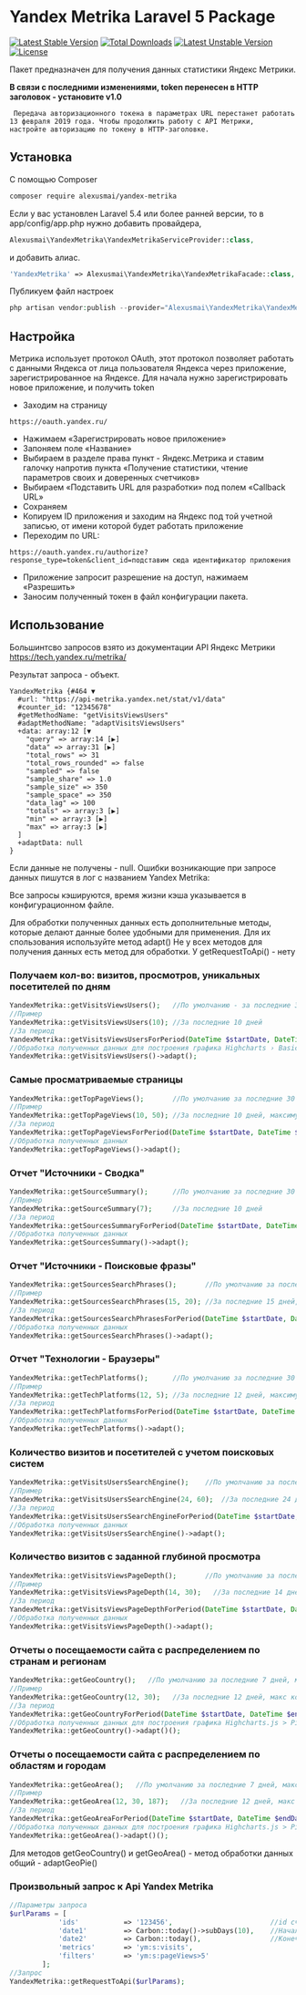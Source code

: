 # Yandex Metrika Laravel 5 Package

[![Latest Stable Version](https://poser.pugx.org/alexusmai/yandex-metrika/v/stable)](https://packagist.org/packages/alexusmai/yandex-metrika) 
[![Total Downloads](https://poser.pugx.org/alexusmai/yandex-metrika/downloads)](https://packagist.org/packages/alexusmai/yandex-metrika) 
[![Latest Unstable Version](https://poser.pugx.org/alexusmai/yandex-metrika/v/unstable)](https://packagist.org/packages/alexusmai/yandex-metrika) 
[![License](https://poser.pugx.org/alexusmai/yandex-metrika/license)](https://packagist.org/packages/alexusmai/yandex-metrika)

Пакет предназначен для получения данных статистики Яндекс Метрики.

**В связи с последними изменениями, token перенесен в HTTP заголовок - установите v1.0**

```
 Передача авторизационного токена в параметрах URL перестанет работать
13 февраля 2019 года. Чтобы продолжить работу с API Метрики,
настройте авторизацию по токену в HTTP-заголовке.
```

## Установка

С помощью Composer

``` bash
composer require alexusmai/yandex-metrika
```

Если у вас установлен Laravel 5.4 или более ранней версии, то в app/config/app.php нужно добавить провайдера,

``` php
Alexusmai\YandexMetrika\YandexMetrikaServiceProvider::class,
```

и добавить алиас.

``` php
'YandexMetrika' => Alexusmai\YandexMetrika\YandexMetrikaFacade::class,
```


Публикуем файл настроек

``` php
php artisan vendor:publish --provider="Alexusmai\YandexMetrika\YandexMetrikaServiceProvider" --tag="yandex-metrika"
```

## Настройка

Метрика использует протокол OAuth, этот протокол позволяет работать с данными Яндекса от лица пользователя Яндекса через приложение, зарегистрированное на Яндексе.
Для начала нужно зарегистрировать новое приложение, и получить token

- Заходим на страницу 
```
https://oauth.yandex.ru/
```
- Нажимаем «Зарегистрировать новое приложение»
- Запоняем поле «Название»
- Выбираем в разделе права пункт - Яндекс.Метрика и ставим галочку напротив пункта «Получение статистики, чтение параметров своих и доверенных счетчиков»
- Выбираем «Подставить URL для разработки» под полем «Callback URL»
- Сохраняем
- Копируем ID приложения и заходим на Яндекс под той учетной записью, от имени которой будет работать приложение
- Переходим по URL: 
```
https://oauth.yandex.ru/authorize?response_type=token&client_id=подставим сюда идентификатор приложения
```
- Приложение запросит разрешение на доступ, нажимаем «Разрешить»
- Заносим полученный токен в файл конфигурации пакета.


## Использование

Большинтсво запросов взято из документации API Яндекс Метрики https://tech.yandex.ru/metrika/

Результат запроса - объект.

```
YandexMetrika {#464 ▼
  #url: "https://api-metrika.yandex.net/stat/v1/data"
  #counter_id: "12345678"
  #getMethodName: "getVisitsViewsUsers"
  #adaptMethodName: "adaptVisitsViewsUsers"
  +data: array:12 [▼
    "query" => array:14 [▶]
    "data" => array:31 [▶]
    "total_rows" => 31
    "total_rows_rounded" => false
    "sampled" => false
    "sample_share" => 1.0
    "sample_size" => 350
    "sample_space" => 350
    "data_lag" => 100
    "totals" => array:3 [▶]
    "min" => array:3 [▶]
    "max" => array:3 [▶]
  ]
  +adaptData: null
}
```
Если данные не получены - null.
Ошибки возникающие при запросе данных пишутся в лог с названием Yandex Metrika:

Все запросы кэшируются, время жизни кэша указывается в конфигурационном файле.

Для обработки полученных данных есть дополнительные методы, которые делают данные более удобными для применения.
Для их спользования используйте метод adapt()
Не у всех методов для получения данных есть метод для обработки. У getRequestToApi() - нету

### Получаем кол-во: визитов, просмотров, уникальных посетителей по дням

``` php
YandexMetrika::getVisitsViewsUsers();   //По умолчанию - за последние 30 дней
//Пример
YandexMetrika::getVisitsViewsUsers(10); //За последние 10 дней
//За период
YandexMetrika::getVisitsViewsUsersForPeriod(DateTime $startDate, DateTime $endDate) //За указанный период
//Обработка полученных данных для построения графика Highcharts › Basic line
YandexMetrika::getVisitsViewsUsers()->adapt();
```

### Самые просматриваемые страницы

``` php
YandexMetrika::getTopPageViews();       //По умолчанию за последние 30 дней, количество результатов - 10
//Пример
YandexMetrika::getTopPageViews(10, 50); //За последние 10 дней, максимум 50 результатов
//За период
YandexMetrika::getTopPageViewsForPeriod(DateTime $startDate, DateTime $endDate, $maxResults = 10)   //По умолчанию максимум 10 результатов
//Обработка полученных данных
YandexMetrika::getTopPageViews()->adapt();
```

### Отчет "Источники - Сводка"

``` php
YandexMetrika::getSourceSummary();      //По умолчанию за последние 30 дней
//Пример
YandexMetrika::getSourceSummary(7);     //За последние 10 дней
//За период
YandexMetrika::getSourcesSummaryForPeriod(DateTime $startDate, DateTime $endDate)
//Обработка полученных данных
YandexMetrika::getSourcesSummary()->adapt();
```

### Отчет "Источники - Поисковые фразы"

``` php
YandexMetrika::getSourcesSearchPhrases();       //По умолчанию за последние 30 дней, количество результатов - 10
//Пример
YandexMetrika::getSourcesSearchPhrases(15, 20); //За последние 15 дней, максимум 20 результатов
//За период
YandexMetrika::getSourcesSearchPhrasesForPeriod(DateTime $startDate, DateTime $endDate, $maxResult = 10)    //По максимум - 10 результатов
//Обработка полученных данных
YandexMetrika::getSourcesSearchPhrases()->adapt();
```

###  Отчет "Технологии - Браузеры"

``` php
YandexMetrika::getTechPlatforms();      //По умолчанию за последние 30 дней, макс количество результатов - 10
//Пример
YandexMetrika::getTechPlatforms(12, 5); //За последние 12 дней, максимум 5 результатов
//За период
YandexMetrika::getTechPlatformsForPeriod(DateTime $startDate, DateTime $endDate, $maxResult = 10)   //По умолчанию максимум 10 результатов
//Обработка полученных данных
YandexMetrika::getTechPlatforms()->adapt();
```

### Количество визитов и посетителей с учетом поисковых систем

``` php
YandexMetrika::getVisitsUsersSearchEngine();    //По умолчанию за последние 30 дней, макс количество результатов - 10
//Пример
YandexMetrika::getVisitsUsersSearchEngine(24, 60);  //За последние 24 дня, максимум 60 результатов
//За период
YandexMetrika::getVisitsUsersSearchEngineForPeriod(DateTime $startDate, DateTime $endDate, $maxResult = 10) //По умолчанию максимум 10 результатов
//Обработка полученных данных
YandexMetrika::getVisitsUsersSearchEngine()->adapt();
```

### Количество визитов с заданной глубиной просмотра

``` php
YandexMetrika::getVisitsViewsPageDepth();       //По умолчанию за последние 30 дней, количество просмотренных страниц - 5
//Пример
YandexMetrika::getVisitsViewsPageDepth(14, 30);   //За последние 14 дней, макс количество результатов - 30
//За период
YandexMetrika::getVisitsViewsPageDepthForPeriod(DateTime $startDate, DateTime $endDate, $pages = 5) //По умолчанию - 5 страниц
//Обработка полученных данных
YandexMetrika::getVisitsViewsPageDepth()->adapt();
```

### Отчеты о посещаемости сайта с распределением по странам и регионам

``` php
YandexMetrika::getGeoCountry();   //По умолчанию за последние 7 дней, макс количество результатов - 100
//Пример
YandexMetrika::getGeoCountry(12, 30);   //За последние 12 дней, макс количество результатов - 30
//За период
YandexMetrika::getGeoCountryForPeriod(DateTime $startDate, DateTime $endDate, $maxResult = 100) //По умолчанию максимум 100 результатов
//Обработка полученных данных для построения графика Highcharts.js > Pie with drilldown
YandexMetrika::getGeoCountry()->adapt()();
```

### Отчеты о посещаемости сайта с распределением по областям и городам

``` php
YandexMetrika::getGeoArea();   //По умолчанию за последние 7 дней, макс количество результатов - 100, Страна - Россия (id-225)
//Пример
YandexMetrika::getGeoArea(12, 30, 187);   //За последние 12 дней, макс количество результатов - 30, страна - Украина
//За период
YandexMetrika::getGeoAreaForPeriod(DateTime $startDate, DateTime $endDate, $maxResult = 100, $countryId = 225)
//Обработка полученных данных для построения графика Highcharts.js > Pie with drilldown
YandexMetrika::getGeoArea()->adapt()();
```

Для методов getGeoCountry() и getGeoArea() - метод обработки данных общий - adaptGeoPie()

### Произвольный запрос к Api Yandex Metrika

``` php
//Параметры запроса
$urlParams = [
            'ids'           => '123456',                        //id счетчика
            'date1'         => Carbon::today()->subDays(10),    //Начальная дата
            'date2'         => Carbon::today(),                 //Конечная дата
            'metrics'       => 'ym:s:visits',
            'filters'       => 'ym:s:pageViews>5'
        ];
//Запрос
YandexMetrika::getRequestToApi($urlParams);
```
